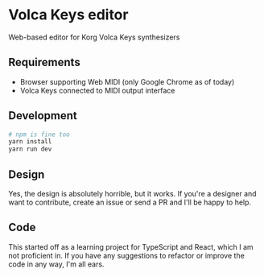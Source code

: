 # Volca Keys editor

Web-based editor for Korg Volca Keys synthesizers

## Requirements

* Browser supporting Web MIDI (only Google Chrome as of today)
* Volca Keys connected to MIDI output interface

## Development

```sh
# npm is fine too
yarn install
yarn run dev
```

## Design

Yes, the design is absolutely horrible, but it works.
If you're a designer and want to contribute, create an issue or send a PR and I'll be happy to help.

## Code

This started off as a learning project for TypeScript and React, which I am not proficient in.
If you have any suggestions to refactor or improve the code in any way, I'm all ears.